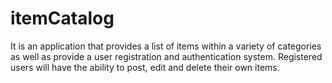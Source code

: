 # itemCatalog
It is an application that provides a list of items within a variety of categories as well as provide a user registration and authentication system. Registered users will have the ability to post, edit and delete their own items.
